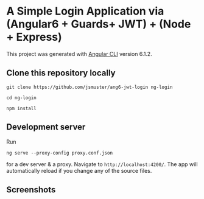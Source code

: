 # A Simple Login Application via (Angular6 + Guards+ JWT) + (Node + Express)

This project was generated with [Angular CLI](https://github.com/angular/angular-cli) version 6.1.2.

## Clone this repository locally
`git clone https://github.com/jsmuster/ang6-jwt-login ng-login`

`cd ng-login`

`npm install`

## Development server

Run 

`ng serve --proxy-config proxy.conf.json` 

for a dev server & a proxy. Navigate to `http://localhost:4200/`. The app will automatically reload if you change any of the source files.

## Screenshots




[logo]: https://github.com/adam-p/markdown-here/raw/master/src/common/images/icon48.png "Logo Title Text 2"